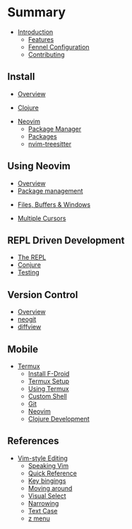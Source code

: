 # Summary

* [Introduction](introduction.md)
    * [Features](introduction/features.md)
    <!-- * [Lua](introduction/lua.md) -->
    * [Fennel Configuration](introduction/fennel.md)
    <!-- * [Aniseed](introduction/aniseed.md) -->
    * [Contributing](contributing.md)

## Install
<!-- the approach taken to configure neovom - i.e. fenel first, then lua, avoid vimscript -->
* [Overview](install/index.md)

<!-- Clojure Setup -->
* [Clojure](install/clojure.md)

<!-- Neovim Setup -->
* [Neovim](install/neovim.md)
    * [Package Manager](install/package-manager.md)
    * [Packages](install/packages/index.md) <!-- Package manager and list of packages -->
    * [nvim-treesitter](install/packages/nvim-treesitter.md) <!-- Language parser -->

## Using Neovim

* [Overview](neovim-basics/index.md)
* [Package management](neovim-basics/package-management.md)
<!-- * [File management](neovim-basics/files.md) -->
* [Files, Buffers & Windows](neovim-basics/files-buffers-windows.md)
<!-- * [Vim-style editing](neovim-basics/vim-style-editing/index.md) -->
* [Multiple Cursors](plugins/multiple-cursors.md)

## REPL Driven Development

* [The REPL](repl-driven-development/index.md)
* [Conjure](repl-driven-development/conjure.md)
* [Testing](repl-driven-development/testing.md)
<!-- * [Structural editing](structural-editing/index.md) -->

## Version Control
* [Overview](version-control/index.md)
* [neogit](version-control/neogit.md)
* [diffview](version-control/diffview.md)

## Mobile

* [Termux](termux/index.md)
    * [Install F-Droid](termux/fdroid-install.md)
    * [Termux Setup](termux/setup.md)
    * [Using Termux](termux/using-termux.md)
    * [Custom Shell](termux/custom-shell.md)
    * [Git](termux/git.md)
    * [Neovim](termux/neovim.md)
    * [Clojure Development](termux/clojure-development.md)

 
## References
<!-- * [Alternative Configs] -->
 * [Vim-style Editing](reference/vim-style/index.md) 
     * [Speaking Vim](reference/vim-style/speaking-vim.md)
     * [Quick Reference](reference/vim-style/vim-quick-reference.md)
     * [Key bingings](reference/vim-style/key-binding-reference.md)
     * [Moving around](reference/vim-style/moving-around.md)
     * [Visual Select](reference/vim-style/visual-select.md)
     * [Narrowing](reference/vim-style/narrowing.md)
     * [Text Case](reference/vim-style/case.md)
     * [z menu](reference/vim-style/z-menu.md)

<!-- TODO: vim reference pages to review to ensure neovim specific content
     * [](motions.md)
     * [](evil-g-menu.md)
     * [](evil-z-menu.md)
     * [](vim-tips-for-developers.md)
-->

